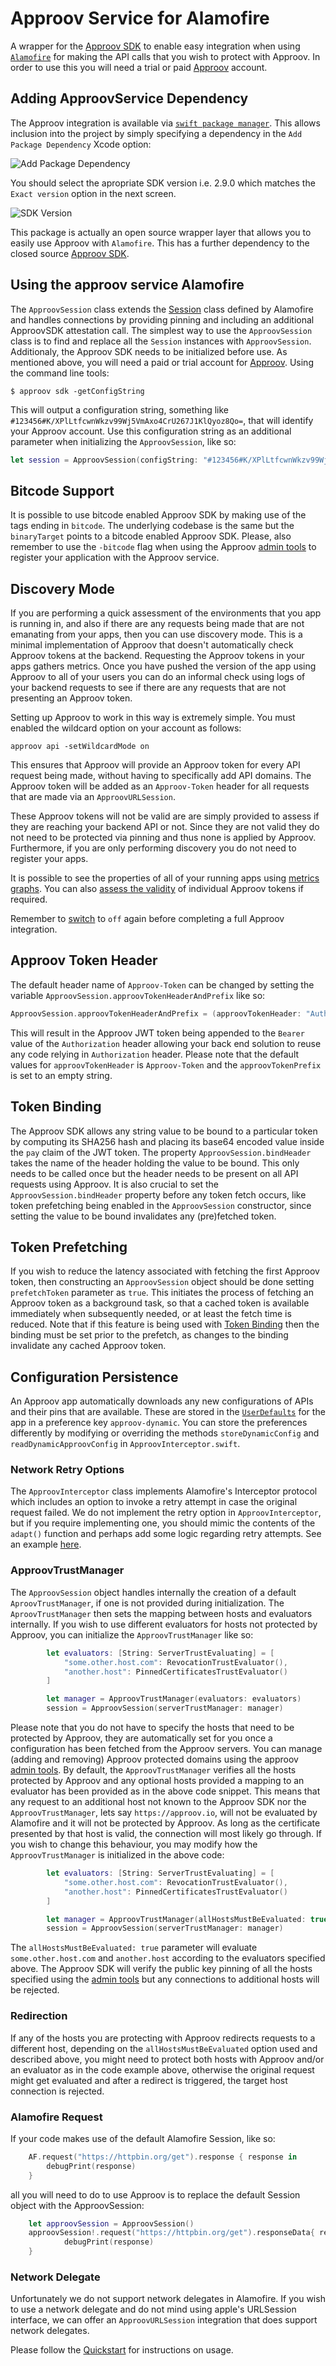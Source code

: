 # Approov Service for Alamofire 

A wrapper for the [Approov SDK](https://github.com/approov/approov-ios-sdk) to enable easy integration when using [`Alamofire`](https://github.com/Alamofire/Alamofire) for making the API calls that you wish to protect with Approov. In order to use this you will need a trial or paid [Approov](https://www.approov.io) account.


## Adding ApproovService Dependency
The Approov integration is available via [`swift package manager`](https://developer.apple.com/documentation/swift_packages/adding_package_dependencies_to_your_app). This allows inclusion into the project by simply specifying a dependency in the `Add Package Dependency` Xcode option:

![Add Package Dependency](readme-images/AddPackage.png)

You should select the apropriate SDK version i.e. 2.9.0 which matches the `Exact version` option in the next screen.

![SDK Version](readme-images/branch-select.png)

This package is actually an open source wrapper layer that allows you to easily use Approov with `Alamofire`. This has a further dependency to the closed source [Approov SDK](https://github.com/approov/approov-ios-sdk).

## Using the approov service Alamofire
The `ApproovSession` class extends the [Session](https://alamofire.github.io/Alamofire/Classes/Session.html) class defined by Alamofire and handles connections by providing pinning and including an additional ApproovSDK attestation call. The simplest way to use the `ApproovSession` class is to find and replace all the `Session` instances with `ApproovSession`. Additionaly, the Approov SDK needs to be initialized before use. As mentioned above, you will need a paid or trial account for [Approov](https://www.approov.io). Using the command line tools:

```
$ approov sdk -getConfigString
```

This will output a configuration string, something like `#123456#K/XPlLtfcwnWkzv99Wj5VmAxo4CrU267J1KlQyoz8Qo=`, that will identify your Approov account. Use this configuration string as an additional parameter when initializing the `ApproovSession`, like so:

```swift
let session = ApproovSession(configString: "#123456#K/XPlLtfcwnWkzv99Wj5VmAxo4CrU267J1KlQyoz8Qo=")
```


## Bitcode Support
It is possible to use bitcode enabled Approov SDK by making use of the tags ending in `bitcode`. The underlying codebase is the same but the `binaryTarget` points to a bitcode enabled Approov SDK.
Please, also remember to use the `-bitcode` flag when using the Approov [admin tools](https://www.approov.io/docs/latest/approov-installation/#approov-tool) to register your application with the Approov service.

## Discovery Mode

If you are performing a quick assessment of the environments that you app is running in, and also if there are any requests being made that are not emanating from your apps, then you can use discovery mode. This is a minimal implementation of Approov that doesn't automatically check Approov tokens at the backend. Requesting the Approov tokens in your apps gathers metrics. Once you have pushed the version of the app using Approov to all of your users you can do an informal check using logs of your backend requests to see if there are any requests that are not presenting an Approov token.

Setting up Approov to work in this way is extremely simple. You must enabled the wildcard option on your account as follows:

```
approov api -setWildcardMode on
```

This ensures that Approov will provide an Approov token for every API request being made, without having to specifically add API domains. The Approov token will be added as an `Approov-Token` header for all requests that are made via an `ApproovURLSession`.

These Approov tokens will not be valid are are simply provided to assess if they are reaching your backend API or not. Since they are not valid they do not need to be protected via pinning and thus none is applied by Approov. Furthermore, if you are only performing discovery you do not need to register your apps.

It is possible to see the properties of all of your running apps using [metrics graphs](https://approov.io/docs/latest/approov-usage-documentation/#metrics-graphs). You can also [assess the validity](https://approov.io/docs/latest/approov-usage-documentation/#checking-token-validity) of individual Approov tokens if required.

Remember to [switch](https://approov.io/docs/latest/approov-usage-documentation/#setting-wildcard-mode) to `off` again before completing a full Approov integration.

## Approov Token Header
The default header name of `Approov-Token` can be changed by setting the variable `ApproovSession.approovTokenHeaderAndPrefix` like so:

```swift
ApproovSession.approovTokenHeaderAndPrefix = (approovTokenHeader: "Authorization", approovTokenPrefix: "Bearer ")
```

This will result in the Approov JWT token being appended to the `Bearer ` value of the `Authorization` header allowing your back end solution to reuse any code relying in `Authorization` header.
Please note that the default values for `approovTokenHeader` is `Approov-Token` and the `approovTokenPrefix` is set to an empty string.

## Token Binding
The Approov SDK allows any string value to be bound to a particular token by computing its SHA256 hash and placing its base64 encoded value inside the `pay` claim of the JWT token. The property `ApproovSession.bindHeader` takes the name of the header holding the value to be bound. This only needs to be called once but the header needs to be present on all API requests using Approov. It is also crucial to set the `ApproovSession.bindHeader` property before any token fetch occurs, like token prefetching being enabled in the `ApproovSession` constructor, since setting the value to be bound invalidates any (pre)fetched token.

## Token Prefetching
If you wish to reduce the latency associated with fetching the first Approov token, then constructing an `ApproovSession` object should be done setting `prefetchToken` parameter as `true`. This initiates the process of fetching an Approov token as a background task, so that a cached token is available immediately when subsequently needed, or at least the fetch time is reduced. Note that if this feature is being used with [Token Binding](https://approov.io/docs/latest/approov-usage-documentation/#token-binding) then the binding must be set prior to the prefetch, as changes to the binding invalidate any cached Approov token.

## Configuration Persistence
An Approov app automatically downloads any new configurations of APIs and their pins that are available. These are stored in the [`UserDefaults`](https://developer.apple.com/documentation/foundation/userdefaults) for the app in a preference key `approov-dynamic`. You can store the preferences differently by modifying or overriding the methods `storeDynamicConfig` and `readDynamicApproovConfig` in `ApproovInterceptor.swift`.

### Network Retry Options
The `ApproovInterceptor` class implements Alamofire's Interceptor protocol which includes an option to invoke a retry attempt in case the original request failed. We do not implement the retry option in `ApproovInterceptor`, but if you require implementing one, you should mimic the contents of the `adapt()` function and perhaps add some logic regarding retry attempts. See an example [here](https://github.com/Alamofire/Alamofire/blob/master/Documentation/AdvancedUsage.md#adapting-and-retrying-requests-with-requestinterceptor).

### ApproovTrustManager
The `ApproovSession` object handles internally the creation of a default `AproovTrustManager`, if one is not provided during initialization. The `AproovTrustManager` then sets the mapping between hosts and evaluators internally. If you wish to use different evaluators for hosts not protected by Approov, you can initialize the `ApproovTrustManager` like so:

```swift
        let evaluators: [String: ServerTrustEvaluating] = [
            "some.other.host.com": RevocationTrustEvaluator(),
            "another.host": PinnedCertificatesTrustEvaluator()
        ]

        let manager = ApproovTrustManager(evaluators: evaluators)
        session = ApproovSession(serverTrustManager: manager)
```

Please note that you do not have to specify the hosts that need to be protected by Approov, they are automatically set for you once a configuration has been fetched from the Approov servers. You can manage (adding and removing) Approov protected domains using the approov [admin tools](https://approov.io/docs/latest/approov-cli-tool-reference/).
By default, the `ApproovTrustManager` verifies all the hosts protected by Approov and any optional hosts provided a mapping to an evaluator has been provided as in the above code snippet. This means that any request to an additional host not known to the Approov SDK nor the `ApproovTrustManager`, lets say `https://approov.io`, will not be evaluated by Alamofire and it will not be protected by Approov. As long as the certificate presented by that host is valid, the connection will most likely go through. If you wish to change this behaviour, you may modify how the `ApproovTrustManager` is initialized in the above code:

```swift
        let evaluators: [String: ServerTrustEvaluating] = [
            "some.other.host.com": RevocationTrustEvaluator(),
            "another.host": PinnedCertificatesTrustEvaluator()
        ]

        let manager = ApproovTrustManager(allHostsMustBeEvaluated: true, evaluators: evaluators)
        session = ApproovSession(serverTrustManager: manager)
```

The `allHostsMustBeEvaluated: true` parameter will evaluate `some.other.host.com` and `another.host` according to the evaluators specified above. The Approov SDK will verify the public key pinning of all the hosts specified using the [admin tools](https://approov.io/docs/latest/approov-cli-tool-reference/) but any connections to additional hosts will be rejected.

### Redirection
If any of the hosts you are protecting with Approov redirects requests to a different host, depending on the `allHostsMustBeEvaluated` option used and described above, you might need to protect both hosts with Approov and/or an evaluator as in the code example above, otherwise the original request might get evaluated and after a redirect is triggered, the target host connection is rejected.

### Alamofire Request
If your code makes use of the default Alamofire Session, like so:

```swift
    AF.request("https://httpbin.org/get").response { response in
        debugPrint(response)
    }
```

all you will need to do to use Approov is to replace the default Session object with the ApproovSession:

```swift
    let approovSession = ApproovSession()
    approovSession!.request("https://httpbin.org/get").responseData{ response in
            debugPrint(response)
    }
```

### Network Delegate

Unfortunately we do not support network delegates in Alamofire. If you wish to use a network delegate and do not mind using apple's URLSession interface, we can offer an `ApproovURLSession` integration that does support network delegates.

Please follow the [Quickstart](https://github.com/approov/quickstart-ios-swift-alamofire) for instructions on usage.
